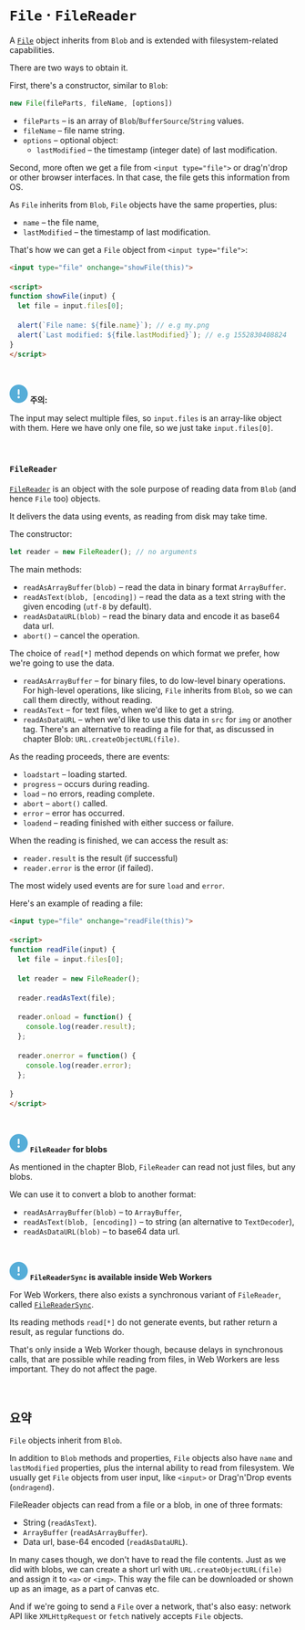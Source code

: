 `File` · `FileReader`
===================

A [`File`](https://www.w3.org/TR/FileAPI/#dfn-file) object inherits from `Blob` and is extended with filesystem-related capabilities.

There are two ways to obtain it.

First, there's a constructor, similar to `Blob`:
```javascript
new File(fileParts, fileName, [options])
```

- `fileParts` – is an array of `Blob`/`BufferSource`/`String` values.
- `fileName` – file name string.
- `options` – optional object:
  - `lastModified` – the timestamp (integer date) of last modification.

Second, more often we get a file from `<input type="file">` or drag'n'drop or other browser interfaces. In that case, the file gets this information from OS.

As `File` inherits from `Blob`, `File` objects have the same properties, plus:
- `name` – the file name,
- `lastModified` – the timestamp of last modification.

That's how we can get a `File` object from `<input type="file">`:
```html
<input type="file" onchange="showFile(this)">

<script>
function showFile(input) {
  let file = input.files[0];

  alert(`File name: ${file.name}`); // e.g my.png
  alert(`Last modified: ${file.lastModified}`); // e.g 1552830408824
}
</script>
```

<br />

<img src="../../images/commons/icons/circle-exclamation-solid.svg" /> **주의:**

The input may select multiple files, so `input.files` is an array-like object with them. Here we have only one file, so we just take `input.files[0]`.

<br />

### `FileReader`
[`FileReader`](https://www.w3.org/TR/FileAPI/#dfn-filereader) is an object with the sole purpose of reading data from `Blob` (and hence `File` too) objects.

It delivers the data using events, as reading from disk may take time.

The constructor:
```javascript
let reader = new FileReader(); // no arguments
```

The main methods:
- `readAsArrayBuffer(blob)` – read the data in binary format `ArrayBuffer`.
- `readAsText(blob, [encoding])` – read the data as a text string with the given encoding (`utf-8` by default).
- `readAsDataURL(blob)` – read the binary data and encode it as base64 data url.
- `abort()` – cancel the operation.

The choice of `read[*]` method depends on which format we prefer, how we're going to use the data.
- `readAsArrayBuffer` – for binary files, to do low-level binary operations. For high-level operations, like slicing, `File` inherits from `Blob`, so we can call them directly, without reading.
- `readAsText` – for text files, when we'd like to get a string.
- `readAsDataURL` – when we'd like to use this data in `src` for `img` or another tag. There's an alternative to reading a file for that, as discussed in chapter Blob: `URL.createObjectURL(file)`.

As the reading proceeds, there are events:
- `loadstart` – loading started.
- `progress` – occurs during reading.
- `load` – no errors, reading complete.
- `abort` – `abort()` called.
- `error` – error has occurred.
- `loadend` – reading finished with either success or failure.

When the reading is finished, we can access the result as:
- `reader.result` is the result (if successful)
- `reader.error` is the error (if failed).

The most widely used events are for sure `load` and `error`.

Here's an example of reading a file:
```html
<input type="file" onchange="readFile(this)">

<script>
function readFile(input) {
  let file = input.files[0];

  let reader = new FileReader();

  reader.readAsText(file);

  reader.onload = function() {
    console.log(reader.result);
  };

  reader.onerror = function() {
    console.log(reader.error);
  };

}
</script>
```

<br />

<img src="../../images/commons/icons/circle-exclamation-solid.svg" /> **`FileReader` for blobs**

As mentioned in the chapter Blob, `FileReader` can read not just files, but any blobs.

We can use it to convert a blob to another format:
- `readAsArrayBuffer(blob)` – to `ArrayBuffer`,
- `readAsText(blob, [encoding])` – to string (an alternative to `TextDecoder`),
- `readAsDataURL(blob)` – to base64 data url.

<br />

<img src="../../images/commons/icons/circle-exclamation-solid.svg" /> **`FileReaderSync` is available inside Web Workers**

For Web Workers, there also exists a synchronous variant of `FileReader`, called [`FileReaderSync`](https://www.w3.org/TR/FileAPI/#FileReaderSync).

Its reading methods `read[*]` do not generate events, but rather return a result, as regular functions do.

That's only inside a Web Worker though, because delays in synchronous calls, that are possible while reading from files, in Web Workers are less important. They do not affect the page.

<br />

## 요약
`File` objects inherit from `Blob`.

In addition to `Blob` methods and properties, `File` objects also have `name` and `lastModified` properties, plus the internal ability to read from filesystem. We usually get `File` objects from user input, like `<input>` or Drag'n'Drop events (`ondragend`).

FileReader objects can read from a file or a blob, in one of three formats:
- String (`readAsText`).
- `ArrayBuffer` (`readAsArrayBuffer`).
- Data url, base-64 encoded (`readAsDataURL`).

In many cases though, we don't have to read the file contents. Just as we did with blobs, we can create a short url with `URL.createObjectURL(file) `and assign it to `<a>` or `<img>`. This way the file can be downloaded or shown up as an image, as a part of canvas etc.

And if we're going to send a `File` over a network, that's also easy: network API like `XMLHttpRequest` or `fetch` natively accepts `File` objects.

